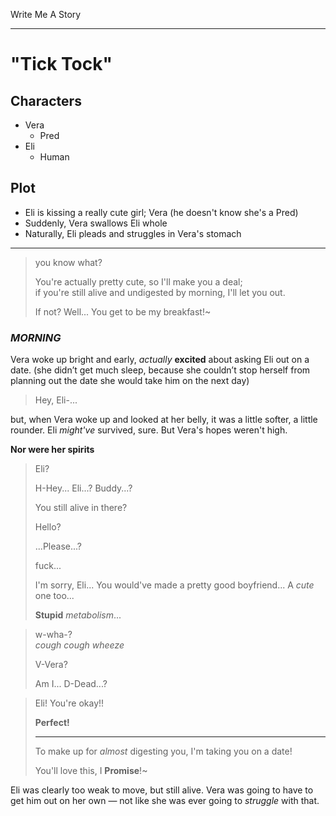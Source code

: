 Write Me A Story
****************

"Tick Tock"
===========

Characters
----------
- Vera
	- Pred
- Eli
	- Human

Plot
----
- Eli is kissing a really cute girl; Vera (he doesn't know she's a Pred)
- Suddenly, Vera swallows Eli whole
- Naturally, Eli pleads and struggles in Vera's stomach

***

> you know what?
>
> You're actually pretty cute,
> so I'll make you a deal;\
> if you're still alive and undigested by morning,
> I'll let you out.
>
> If not?
> Well...
> You get to be my breakfast!~

### _MORNING_

Vera woke up bright and early, _actually_ __excited__ about asking Eli out on a date.
(she didn’t get much sleep, because she couldn’t stop herself from planning out the date she would take him on the next day)

> Hey, Eli-...

but, when Vera woke up and looked at her belly, it was a little softer, a little rounder.
Eli _might've_ survived, sure.
But Vera's hopes weren't high.

__Nor were her spirits__

> Eli?
>
> H-Hey... Eli...?
> Buddy...?
>
> You still alive in there?
>
> Hello?
>
> ...Please...?
>
> fuck...
>
> I'm sorry, Eli...
> You would've made a pretty good boyfriend...
> A _cute_ one too...
>
> __Stupid__ _metabolism_...

> w-wha-?\
> _cough_
> _cough_
> _wheeze_
>
> V-Vera?
>
> Am I...
> D-Dead...?

> Eli!
> You're okay!!
>
> __Perfect!__
> ***
> To make up for _almost_ digesting you,
> I'm taking you on a date!
>
> You'll love this, I __Promise__!~

Eli was clearly too weak to move, but still alive.
Vera was going to have to get him out on her own &mdash; not like she was ever going to _struggle_ with that.